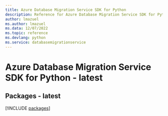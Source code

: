 ```yaml
---
title: Azure Database Migration Service SDK for Python
description: Reference for Azure Database Migration Service SDK for Python
author: lmazuel
ms.author: lmazuel
ms.data: 12/07/2022
ms.topic: reference
ms.devlang: python
ms.service: databasemigrationservice
---
```

# Azure Database Migration Service SDK for Python - latest
## Packages - latest
[!INCLUDE [packages](database-migration-service-index.md)]